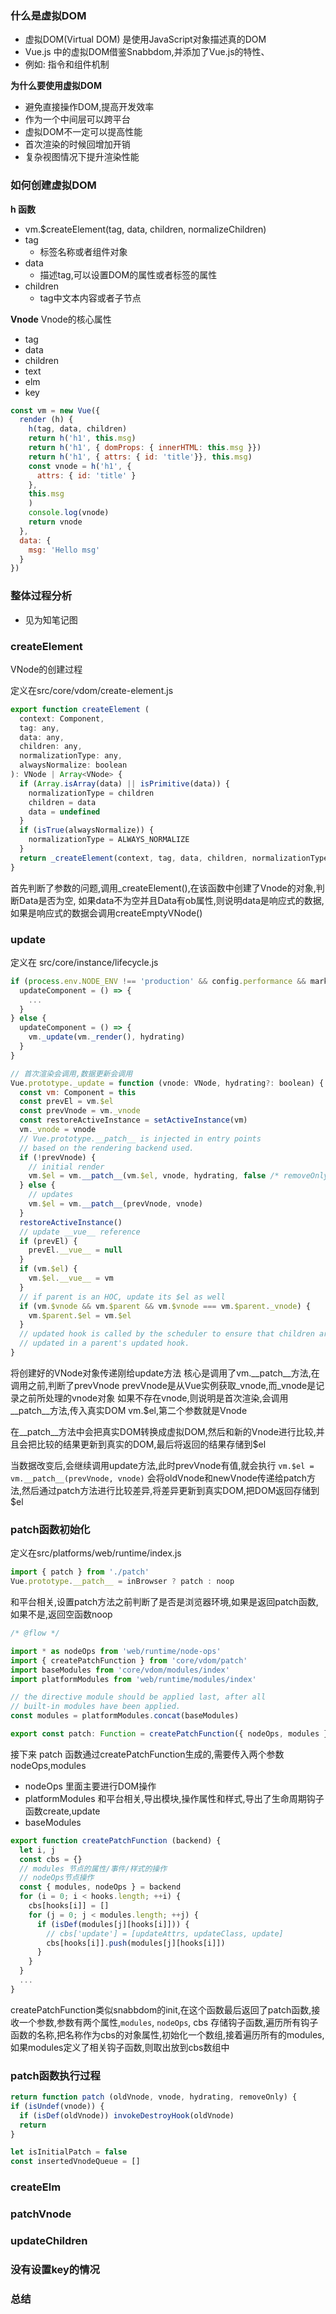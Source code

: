 ### 什么是虚拟DOM
- 虚拟DOM(Virtual DOM) 是使用JavaScript对象描述真的DOM
- Vue.js 中的虚拟DOM借鉴Snabbdom,并添加了Vue.js的特性、
- 例如: 指令和组件机制

**为什么要使用虚拟DOM**
- 避免直接操作DOM,提高开发效率
- 作为一个中间层可以跨平台
- 虚拟DOM不一定可以提高性能
- 首次渲染的时候回增加开销
- 复杂视图情况下提升渲染性能

### 如何创建虚拟DOM
**h 函数**
- vm.$createElement(tag, data, children, normalizeChildren)
- tag
  - 标签名称或者组件对象
- data
  - 描述tag,可以设置DOM的属性或者标签的属性
- children
  - tag中文本内容或者子节点

**Vnode**
Vnode的核心属性
- tag
- data
- children
- text
- elm
- key
```js
const vm = new Vue({
  render (h) {
    h(tag, data, children)
    return h('h1', this.msg)
    return h('h1', { domProps: { innerHTML: this.msg }})
    return h('h1', { attrs: { id: 'title'}}, this.msg)
    const vnode = h('h1', {
      attrs: { id: 'title' }
    },
    this.msg
    )
    console.log(vnode)
    return vnode
  },
  data: {
    msg: 'Hello msg'
  }
})
```

### 整体过程分析
- 见为知笔记图

### createElement
VNode的创建过程

定义在src/core/vdom/create-element.js

```js
export function createElement (
  context: Component,
  tag: any,
  data: any,
  children: any,
  normalizationType: any,
  alwaysNormalize: boolean
): VNode | Array<VNode> {
  if (Array.isArray(data) || isPrimitive(data)) {
    normalizationType = children
    children = data
    data = undefined
  }
  if (isTrue(alwaysNormalize)) {
    normalizationType = ALWAYS_NORMALIZE
  }
  return _createElement(context, tag, data, children, normalizationType)
}
```

首先判断了参数的问题,调用_createElement(),在该函数中创建了Vnode的对象,判断Data是否为空, 如果data不为空并且Data有ob属性,则说明data是响应式的数据,如果是响应式的数据会调用createEmptyVNode()

### update
定义在 src/core/instance/lifecycle.js
```js
if (process.env.NODE_ENV !== 'production' && config.performance && mark) {
  updateComponent = () => {
    ...
  }
} else {
  updateComponent = () => {
    vm._update(vm._render(), hydrating)
  }
}
```

```js
// 首次渲染会调用,数据更新会调用
Vue.prototype._update = function (vnode: VNode, hydrating?: boolean) {
  const vm: Component = this
  const prevEl = vm.$el
  const prevVnode = vm._vnode
  const restoreActiveInstance = setActiveInstance(vm)
  vm._vnode = vnode
  // Vue.prototype.__patch__ is injected in entry points
  // based on the rendering backend used.
  if (!prevVnode) {
    // initial render
    vm.$el = vm.__patch__(vm.$el, vnode, hydrating, false /* removeOnly */)
  } else {
    // updates
    vm.$el = vm.__patch__(prevVnode, vnode)
  }
  restoreActiveInstance()
  // update __vue__ reference
  if (prevEl) {
    prevEl.__vue__ = null
  }
  if (vm.$el) {
    vm.$el.__vue__ = vm
  }
  // if parent is an HOC, update its $el as well
  if (vm.$vnode && vm.$parent && vm.$vnode === vm.$parent._vnode) {
    vm.$parent.$el = vm.$el
  }
  // updated hook is called by the scheduler to ensure that children are
  // updated in a parent's updated hook.
}
```
将创建好的VNode对象传递刚给update方法
核心是调用了vm.__patch__方法,在调用之前,判断了prevVnode
prevVnode是从Vue实例获取_vnode,而_vnode是记录之前所处理的vnode对象
如果不存在vnode,则说明是首次渲染,会调用__patch__方法,传入真实DOM vm.$el,第二个参数就是Vnode

在__patch__方法中会把真实DOM转换成虚拟DOM,然后和新的Vnode进行比较,并且会把比较的结果更新到真实的DOM,最后将返回的结果存储到$el

当数据改变后,会继续调用update方法,此时prevVnode有值,就会执行
`vm.$el = vm.__patch__(prevVnode, vnode)` 会将oldVnode和newVnode传递给patch方法,然后通过patch方法进行比较差异,将差异更新到真实DOM,把DOM返回存储到$el

### patch函数初始化

定义在src/platforms/web/runtime/index.js

```js
import { patch } from './patch'
Vue.prototype.__patch__ = inBrowser ? patch : noop
```

和平台相关,设置patch方法之前判断了是否是浏览器环境,如果是返回patch函数,如果不是,返回空函数noop

```js
/* @flow */

import * as nodeOps from 'web/runtime/node-ops'
import { createPatchFunction } from 'core/vdom/patch'
import baseModules from 'core/vdom/modules/index'
import platformModules from 'web/runtime/modules/index'

// the directive module should be applied last, after all
// built-in modules have been applied.
const modules = platformModules.concat(baseModules)

export const patch: Function = createPatchFunction({ nodeOps, modules })

```

接下来 patch 函数通过createPatchFunction生成的,需要传入两个参数nodeOps,modules

- nodeOps 里面主要进行DOM操作
- platformModules 和平台相关,导出模块,操作属性和样式,导出了生命周期钩子函数create,update
- baseModules
```js
export function createPatchFunction (backend) {
  let i, j
  const cbs = {}
  // modules 节点的属性/事件/样式的操作
  // nodeOps节点操作
  const { modules, nodeOps } = backend
  for (i = 0; i < hooks.length; ++i) {
    cbs[hooks[i]] = []
    for (j = 0; j < modules.length; ++j) {
      if (isDef(modules[j][hooks[i]])) {
        // cbs['update'] = [updateAttrs, updateClass, update]
        cbs[hooks[i]].push(modules[j][hooks[i]])
      }
    }
  }
  ...
}
```
createPatchFunction类似snabbdom的init,在这个函数最后返回了patch函数,接收一个参数,参数有两个属性,`modules`, `nodeOps`,
cbs 存储钩子函数,遍历所有钩子函数的名称,把名称作为cbs的对象属性,初始化一个数组,接着遍历所有的modules,如果modules定义了相关钩子函数,则取出放到cbs数组中

### patch函数执行过程
```js
return function patch (oldVnode, vnode, hydrating, removeOnly) {
if (isUndef(vnode)) {
  if (isDef(oldVnode)) invokeDestroyHook(oldVnode)
  return
}

let isInitialPatch = false
const insertedVnodeQueue = []
```


### createElm
 
### patchVnode

### updateChildren

### 没有设置key的情况

### 总结
